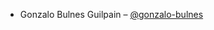 <!--
SPDX-FileCopyrightText: 2023 Gonzalo Bulnes Guilpain

SPDX-License-Identifier: CC0-1.0
-->

- Gonzalo Bulnes Guilpain – [@gonzalo-bulnes](https://github.com/gonzalo-bulnes)
